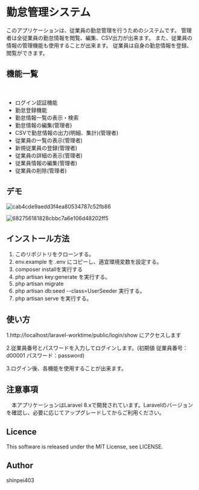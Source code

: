 勤怠管理システム
====
このアプリケーションは、従業員の勤怠管理を行うためのシステムです。
管理者は全従業員の勤怠情報を閲覧、編集、CSV出力が出来ます。
また、従業員の情報の管理機能も使用することが出来ます。
従業員は自身の勤怠情報を登録、閲覧ができます。

## 機能一覧
　<ul>
      <li>ログイン認証機能</li>
      <li>勤怠登録機能</li>
      <li>勤怠情報一覧の表示・検索</li>
      <li>勤怠情報の編集(管理者)</li>
      <li>CSVで勤怠情報の出力(明細、集計)(管理者)</li>
      <li>従業員の一覧の表示(管理者)</li>
      <li>新規従業員の登録(管理者)</li>
      <li>従業員の詳細の表示(管理者)</li>
      <li>従業員情報の編集(管理者)</li>
      <li>従業員の削除(管理者)</li>
  </ul>

## デモ

![cab4cde9aedd3f4ea80534787c52fb86](https://user-images.githubusercontent.com/104670465/221192306-1f9fce9e-3934-4164-9e72-ee1cf16a3527.gif)


![682756181828cbbc7a6e106d48202ff5](https://user-images.githubusercontent.com/104670465/221198749-0c6c7e49-6d24-46dd-92cd-30cbbf8fc76b.gif)

## インストール方法
<ol>
  <li>このリポジトリをクローンする。</li>
  <li>env.example を .env にコピーし、適宜環境変数を設定する。</li>
  <li>composer installを実行する</li>
  <li>php artisan key:generate を実行する。</li>
  <li>php artisan migrate</li>
  <li>php artisan db:seed --class=UserSeeder 実行する。</li>
  <li>php artisan serve を実行する。</li>
</ol>

## 使い方

  1.http://localhost/laravel-worktime/public/login/show にアクセスします<br>
  
  2.従業員番号とパスワードを入力してログインします。(初期値 従業員番号：d00001 パスワード：password)<br>
  
  3.ログイン後、各機能を使用することが出来ます。<br>
  
## 注意事項

　本アプリケーションはLaravel 8.xで開発されています。Laravelのバージョンを確認し、必要に応じてアップグレードしてからご利用ください。
  
## Licence

This software is released under the MIT License, see LICENSE.

## Author
shinpei403



